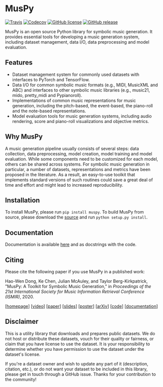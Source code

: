 MusPy
=====

[![Travis](https://img.shields.io/travis/com/salu133445/muspy)](https://travis-ci.com/salu133445/muspy)
[![Codecov](https://img.shields.io/codecov/c/github/salu133445/muspy)](https://codecov.io/gh/salu133445/muspy)
[![GitHub license](https://img.shields.io/github/license/salu133445/muspy)](https://github.com/salu133445/muspy/blob/master/LICENSE)
[![GitHub release](https://img.shields.io/github/v/release/salu133445/muspy)](https://github.com/salu133445/muspy/releases)


MusPy is an open source Python library for symbolic music generation. It provides essential tools for developing a music generation system, including dataset management, data I/O, data preprocessing and model evaluation.


Features
--------

- Dataset management system for commonly used datasets with interfaces to PyTorch and TensorFlow.
- Data I/O for common symbolic music formats (e.g., MIDI, MusicXML and ABC) and interfaces to other symbolic music libraries (e.g., music21, mido, pretty_midi and Pypianoroll).
- Implementations of common music representations for music generation, including the pitch-based, the event-based, the piano-roll and the note-based representations.
- Model evaluation tools for music generation systems, including audio rendering, score and piano-roll visualizations and objective metrics.


Why MusPy
---------

A music generation pipeline usually consists of several steps: data collection, data preprocessing, model creation, model training and model evaluation. While some components need to be customized for each model, others can be shared across systems. For symbolic music generation in particular, a number of datasets, representations and metrics have been proposed in the literature. As a result, an easy-to-use toolkit that implements standard versions of such routines could save a great deal of time and effort and might lead to increased reproducibility.


Installation
------------

To install MusPy, please run `pip install muspy`. To build MusPy from source, please download the [source](https://github.com/salu133445/muspy/releases) and run `python setup.py install`.


Documentation
-------------

Documentation is available [here](https://salu133445.github.io/muspy) and as docstrings with the code.


Citing
------

Please cite the following paper if you use MusPy in a published work:

Hao-Wen Dong, Ke Chen, Julian McAuley, and Taylor Berg-Kirkpatrick, "MusPy: A Toolkit for Symbolic Music Generation," in _Proceedings of the 21st International Society for Music Information Retrieval Conference (ISMIR)_, 2020.

[[homepage](https://salu133445.github.io/muspy/)]
[[video](https://youtu.be/atdHMEuAYno)]
[[paper](https://salu133445.github.io/muspy/pdf/muspy-ismir2020-paper.pdf)]
[[slides](https://salu133445.github.io/muspy/pdf/muspy-ismir2020-slides.pdf)]
[[poster](https://salu133445.github.io/muspy/pdf/muspy-ismir2020-poster.pdf)]
[[arXiv](https://arxiv.org/abs/2008.01951)]
[[code](https://github.com/salu133445/muspy)]
[[documentation](https://salu133445.github.io/muspy/)]


Disclaimer
----------

This is a utility library that downloads and prepares public datasets. We do not host or distribute these datasets, vouch for their quality or fairness, or claim that you have license to use the dataset. It is your responsibility to determine whether you have permission to use the dataset under the dataset's license.

If you're a dataset owner and wish to update any part of it (description, citation, etc.), or do not want your dataset to be included in this library, please get in touch through a GitHub issue. Thanks for your contribution to the community!
